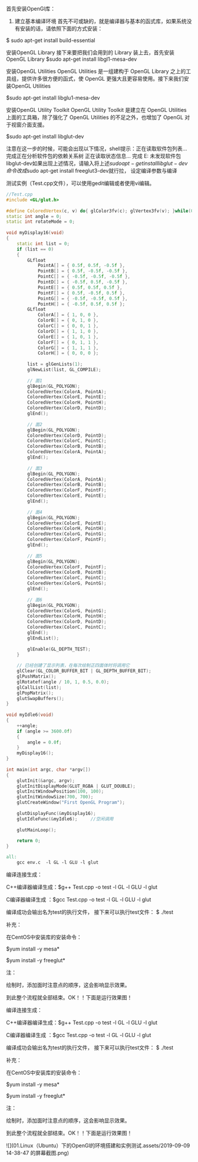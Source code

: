 首先安装OpenGl库：

 

1. 建立基本编译环境
首先不可或缺的，就是编译器与基本的函式库，如果系统没有安装的话，请依照下面的方式安装：

$ sudo apt-get install build-essential

 

安装OpenGL Library
接下来要把我们会用到的 Library 装上去，首先安装 OpenGL Library
$sudo apt-get install libgl1-mesa-dev

 

安装OpenGL Utilities
OpenGL Utilities 是一组建构于 OpenGL Library 之上的工具组，提供许多很方便的函式，使 OpenGL 更强大且更容易使用。接下来我们安装OpenGL Utilities

$sudo apt-get install libglu1-mesa-dev

 

安装OpenGL Utility Toolkit
OpenGL Utility Toolkit 是建立在 OpenGL Utilities 上面的工具箱，除了强化了 OpenGL Utilities 的不足之外，也增加了 OpenGL 对于视窗介面支援。

$sudo apt-get install libglut-dev

注意在这一步的时候，可能会出现以下情况，shell提示：正在读取软件包列表... 完成正在分析软件包的依赖关系树      正在读取状态信息... 完成      E: 未发现软件包 libglut-dev如果出现上述情况，请输入将上述$sudo apt-get install libglut-dev命令改成$sudo apt-get install freeglut3-dev就行拉，
设定编译参数与编译

 

测试实例（Test.cpp文件），可以使用gedit编辑或者使用vi编辑。

```c++
//Test.cpp
#include <GL/glut.h>
 
#define ColoredVertex(c, v) do{ glColor3fv(c); glVertex3fv(v); }while(0)
static int angle = 0;
static int rotateMode = 0;
 
void myDisplay16(void)
{
	static int list = 0;
	if (list == 0)
	{
		GLfloat
			PointA[] = { 0.5f, 0.5f, -0.5f },
			PointB[] = { 0.5f, -0.5f, -0.5f },
			PointC[] = { -0.5f, -0.5f, -0.5f },
			PointD[] = { -0.5f, 0.5f, -0.5f },
			PointE[] = { 0.5f, 0.5f, 0.5f },
			PointF[] = { 0.5f, -0.5f, 0.5f },
			PointG[] = { -0.5f, -0.5f, 0.5f },
			PointH[] = { -0.5f, 0.5f, 0.5f };
		GLfloat
			ColorA[] = { 1, 0, 0 },
			ColorB[] = { 0, 1, 0 },
			ColorC[] = { 0, 0, 1 },
			ColorD[] = { 1, 1, 0 },
			ColorE[] = { 1, 0, 1 },
			ColorF[] = { 0, 1, 1 },
			ColorG[] = { 1, 1, 1 },
			ColorH[] = { 0, 0, 0 };
 
		list = glGenLists(1);
		glNewList(list, GL_COMPILE);
		
		// 面1
		glBegin(GL_POLYGON);
		ColoredVertex(ColorA, PointA);
		ColoredVertex(ColorE, PointE);
		ColoredVertex(ColorH, PointH);
		ColoredVertex(ColorD, PointD);
		glEnd();
		
		// 面2
		glBegin(GL_POLYGON);
		ColoredVertex(ColorD, PointD);
		ColoredVertex(ColorC, PointC);
		ColoredVertex(ColorB, PointB);
		ColoredVertex(ColorA, PointA);
		glEnd();
		
		// 面3
		glBegin(GL_POLYGON);
		ColoredVertex(ColorA, PointA);
		ColoredVertex(ColorB, PointB);
		ColoredVertex(ColorF, PointF);
		ColoredVertex(ColorE, PointE);
		glEnd();
		
		// 面4
		glBegin(GL_POLYGON);
		ColoredVertex(ColorE, PointE);
		ColoredVertex(ColorH, PointH);
		ColoredVertex(ColorG, PointG);
		ColoredVertex(ColorF, PointF);
		glEnd();
		
		// 面5
		glBegin(GL_POLYGON);
		ColoredVertex(ColorF, PointF);
		ColoredVertex(ColorB, PointB);
		ColoredVertex(ColorC, PointC);
		ColoredVertex(ColorG, PointG);
		glEnd();
		
		// 面6
		glBegin(GL_POLYGON);
		ColoredVertex(ColorG, PointG);
		ColoredVertex(ColorH, PointH);
		ColoredVertex(ColorD, PointD);
		ColoredVertex(ColorC, PointC);
		glEnd();
		glEndList();
 
		glEnable(GL_DEPTH_TEST);
	}
	
	// 已经创建了显示列表，在每次绘制正四面体时将调用它
	glClear(GL_COLOR_BUFFER_BIT | GL_DEPTH_BUFFER_BIT);
	glPushMatrix();
	glRotatef(angle / 10, 1, 0.5, 0.0);
	glCallList(list);
	glPopMatrix();
	glutSwapBuffers();
}
 
void myIdle6(void)
{
	++angle;
	if (angle >= 3600.0f)
	{
		angle = 0.0f;
	}
	myDisplay16();
}
 
int main(int argc, char *argv[])
{
	glutInit(&argc, argv);
	glutInitDisplayMode(GLUT_RGBA | GLUT_DOUBLE);
	glutInitWindowPosition(100, 100);
	glutInitWindowSize(700, 700);
	glutCreateWindow("First OpenGL Program");
	
	glutDisplayFunc(&myDisplay16);
	glutIdleFunc(&myIdle6);     //空闲调用
 
	glutMainLoop();
 
	return 0;
}
```

```makefile
all:
	gcc env.c  -l GL -l GLU -l glut
```



编译连接生成：

 

C++编译器编译生成：$g++ Test.cpp -o test  -l GL -l GLU -l glut

 

C编译器编译生成     ：$gcc Test.cpp -o test  -l GL -l GLU -l glut

编译成功会输出名为test的执行文件， 接下来可以执行test文件： $ ./test

补充：

在CentOS中安装库的安装命令：

$yum install -y mesa*

$yum install -y freeglut*

注：

绘制时，添加面时注意点的顺序，这会影响显示效果。

到此整个流程就全部结束。OK！！下面是运行效果图！

编译连接生成：

 

C++编译器编译生成：$g++ Test.cpp -o test  -l GL -l GLU -l glut

 

C编译器编译生成     ：$gcc Test.cpp -o test  -l GL -l GLU -l glut

编译成功会输出名为test的执行文件， 接下来可以执行test文件： $ ./test

补充：

在CentOS中安装库的安装命令：

$yum install -y mesa*

$yum install -y freeglut*

注：

绘制时，添加面时注意点的顺序，这会影响显示效果。

到此整个流程就全部结束。OK！！下面是运行效果图！

![](01.Linux（Ubuntu）下的OpenGl的环境搭建和实例测试.assets/2019-09-09 14-38-47 的屏幕截图.png)